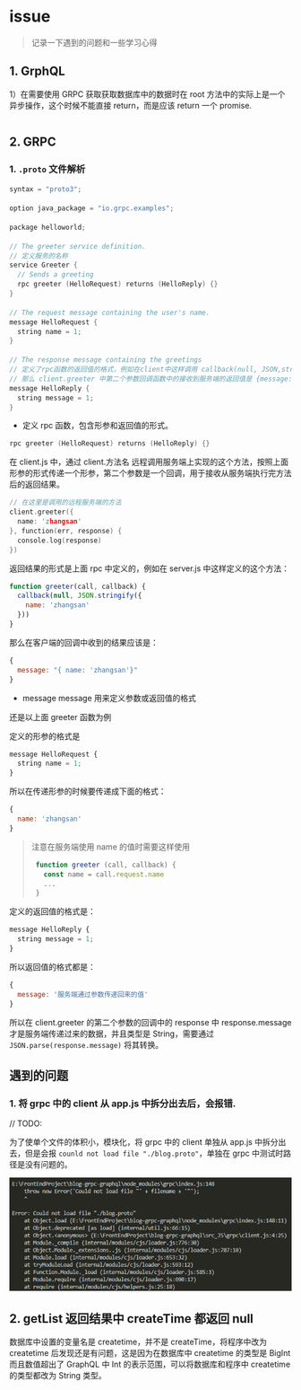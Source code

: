 # issue
> 记录一下遇到的问题和一些学习心得
## 1. GrphQL
1）在需要使用 GRPC 获取获取数据库中的数据时在 root 方法中的实际上是一个异步操作，这个时候不能直接 return，而是应该 return 一个 promise.
```js

```
## 2. GRPC

### 1. `.proto` 文件解析

```c
syntax = "proto3";

option java_package = "io.grpc.examples";

package helloworld;

// The greeter service definition.
// 定义服务的名称
service Greeter {
  // Sends a greeting
  rpc greeter (HelloRequest) returns (HelloReply) {}
}

// The request message containing the user's name.
message HelloRequest {
  string name = 1;
}

// The response message containing the greetings
// 定义了rpc函数的返回值的格式，例如在client中这样调用 callback(null, JSON,stringify({name: 'zhangsan'}))
// 那么 client.greeter 中第二个参数回调函数中的接收到服务端的返回值是 {message: '{name: "zhangsan"}'}
message HelloReply {
  string message = 1;
}
```

- 定义 rpc 函数，包含形参和返回值的形式。
```c
rpc greeter (HelloRequest) returns (HelloReply) {}
```
在 client.js 中，通过 client.方法名 远程调用服务端上实现的这个方法，按照上面形参的形式传递一个形参，第二个参数是一个回调，用于接收从服务端执行完方法后的返回结果。

```c
// 在这里是调用的远程服务端的方法
client.greeter({
  name: 'zhangsan'
}, function(err, response) {
  console.log(response)
})
```

返回结果的形式是上面 rpc 中定义的，例如在 server.js 中这样定义的这个方法：

```js
function greeter(call, callback) {
  callback(null, JSON.stringify({
    name: 'zhangsan'
  }))
}
```

那么在客户端的回调中收到的结果应该是：

```js
{
  message: "{ name: 'zhangsan'}"
}
```

- message
message 用来定义参数或返回值的格式

还是以上面 greeter 函数为例

定义的形参的格式是

```js
message HelloRequest {
  string name = 1;
}
```

所以在传递形参的时候要传递成下面的格式：

```js
{
  name: 'zhangsan'
}
```

> 注意在服务端使用 name 的值时需要这样使用
> ```js
>  function greeter (call, callback) {
>    const name = call.request.name
>    ...
>  }
> ``` 

定义的返回值的格式是：

```js
message HelloReply {
  string message = 1;
}
```

所以返回值的格式都是：

```js
{
  message: '服务端通过参数传递回来的值'
}
```

所以在 client.greeter 的第二个参数的回调中的 response 中 response.message 才是服务端传递过来的数据，并且类型是 String，需要通过 `JSON.parse(response.message)` 将其转换。

## 遇到的问题

### 1. 将 grpc 中的 client 从 app.js 中拆分出去后，会报错.

// TODO: 

为了使单个文件的体积小，模块化，将 grpc 中的 client 单独从 app.js 中拆分出去，但是会报 `counld not load file "./blog.proto"`，单独在 grpc 中测试时路径是没有问题的。

![load .pr0to fail](https://raw.githubusercontent.com/happyCoding1024/image-hosting/master/img/20200626100454.png)

## 2. getList 返回结果中 createTime 都返回 null

数据库中设置的变量名是 createtime，并不是 createTime，将程序中改为 createtime 后发现还是有问题，这是因为在数据库中 createtime 的类型是 BigInt 而且数值超出了 GraphQL 中 Int 的表示范围，可以将数据库和程序中 createtime 的类型都改为 String 类型。



